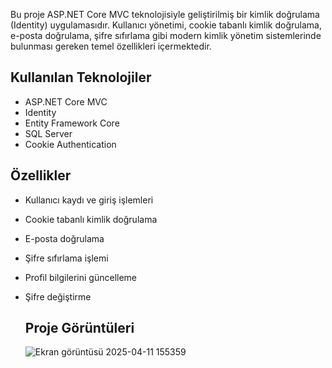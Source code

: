 Bu proje ASP.NET Core MVC teknolojisiyle geliştirilmiş bir kimlik doğrulama (Identity) uygulamasıdır. Kullanıcı yönetimi, cookie tabanlı kimlik doğrulama, e-posta doğrulama, şifre sıfırlama gibi modern kimlik yönetim sistemlerinde bulunması gereken temel özellikleri içermektedir.

##  Kullanılan Teknolojiler

- ASP.NET Core MVC
- Identity
- Entity Framework Core
- SQL Server
- Cookie Authentication

##  Özellikler

- Kullanıcı kaydı ve giriş işlemleri
- Cookie tabanlı kimlik doğrulama
- E-posta doğrulama
- Şifre sıfırlama işlemi
- Profil bilgilerini güncelleme
- Şifre değiştirme

  ##  Proje Görüntüleri

  ![Ekran görüntüsü 2025-04-11 155359](https://github.com/user-attachments/assets/3c9905b0-02b1-4293-a6c7-8fd324ccb747)
